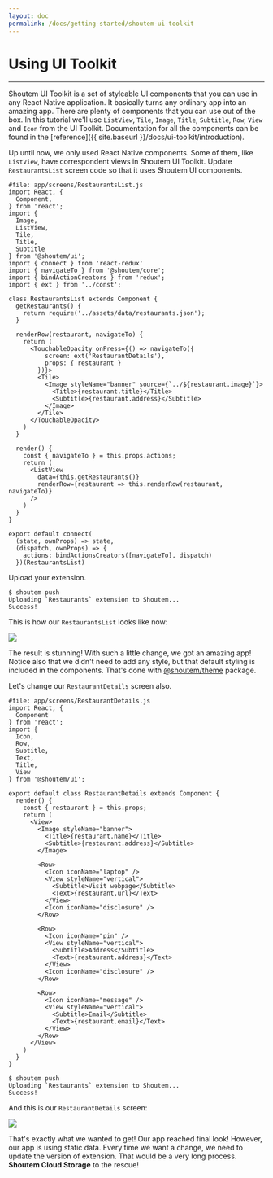 ```yaml
---
layout: doc
permalink: /docs/getting-started/shoutem-ui-toolkit
---
```


# Using UI Toolkit
<hr />

Shoutem UI Toolkit is a set of styleable UI components that you can use in any React Native application. It basically turns any ordinary app into an amazing app. There are plenty of components that you can use out of the box. In this tutorial we'll use `ListView`, `Tile`, `Image`, `Title`, `Subtitle`, `Row`, `View` and `Icon` from the UI Toolkit. Documentation for all the components can be found in the [reference]({{ site.baseurl }}/docs/ui-toolkit/introduction).

Up until now, we only used React Native components. Some of them, like `ListView`, have correspondent views in Shoutem UI Toolkit. Update `RestaurantsList` screen code so that it uses Shoutem UI components.

```JSX{4-10,27-32,41}
#file: app/screens/RestaurantsList.js
import React, {
  Component,
} from 'react';
import {
  Image,
  ListView,
  Tile,
  Title,
  Subtitle
} from '@shoutem/ui';
import { connect } from 'react-redux'
import { navigateTo } from '@shoutem/core';
import { bindActionCreators } from 'redux';
import { ext } from '../const';

class RestaurantsList extends Component {
  getRestaurants() {
    return require('../assets/data/restaurants.json');
  }

  renderRow(restaurant, navigateTo) {
    return (
      <TouchableOpacity onPress={() => navigateTo({
          screen: ext('RestaurantDetails'),
          props: { restaurant }
        })}>
        <Tile>
          <Image styleName="banner" source={`../${restaurant.image}`}>
            <Title>{restaurant.title}</Title>
            <Subtitle>{restaurant.address}</Subtitle>
          </Image>
        </Tile>
      </TouchableOpacity>
    )
  }

  render() {
    const { navigateTo } = this.props.actions;
    return (
      <ListView
        data={this.getRestaurants()}
        renderRow={restaurant => this.renderRow(restaurant, navigateTo)}
      />
    )
  }
}

export default connect(
  (state, ownProps) => state,
  (dispatch, ownProps) => {
    actions: bindActionsCreators([navigateTo], dispatch)
  })(RestaurantsList)
```

Upload your extension.

```ShellSession
$ shoutem push
Uploading `Restaurants` extension to Shoutem...
Success!
```

This is how our `RestaurantsList` looks like now:

<p class="image">
<img src='{{ site.baseurl }}/img/getting-started/extension-rich-list.png'/>
</p>

The result is stunning! With such a little change, we got an amazing app! Notice also that we didn't need to add any style, but that default styling is included in the components. That's done with [@shoutem/theme](/docs/coming-soon) package.

Let's change our `RestaurantDetails` screen also.

```JSX{4-11,17-50}
#file: app/screens/RestaurantDetails.js
import React, {
  Component
} from 'react';
import {
  Icon,
  Row,
  Subtitle,
  Text,
  Title,
  View
} from '@shoutem/ui';

export default class RestaurantDetails extends Component {
  render() {
    const { restaurant } = this.props;
    return (
      <View>
        <Image styleName="banner">
          <Title>{restaurant.name}</Title>
          <Subtitle>{restaurant.address}</Subtitle>
        </Image>
        
        <Row>
          <Icon iconName="laptop" />
          <View styleName="vertical">
            <Subtitle>Visit webpage</Subtitle>
            <Text>{restaurant.url}</Text>
          </View>
          <Icon iconName="disclosure" />
        </Row>

        <Row>
          <Icon iconName="pin" />
          <View styleName="vertical">
            <Subtitle>Address</Subtitle>
            <Text>{restaurant.address}</Text>
          </View>
          <Icon iconName="disclosure" />
        </Row>

        <Row>
          <Icon iconName="message" />
          <View styleName="vertical">
            <Subtitle>Email</Subtitle>
            <Text>{restaurant.email}</Text>
          </View>
        </Row>
      </View>
    )
  }
}
```

```ShellSession
$ shoutem push
Uploading `Restaurants` extension to Shoutem...
Success!
```

And this is our `RestaurantDetails` screen:

<p class="image">
<img src='{{ site.baseurl }}/img/getting-started/extension-rich-details.png'/>
</p>

That's exactly what we wanted to get! Our app reached final look! However, our app is using static data. Every time we want a change, we need to update the version of extension. That would be a very long process. **Shoutem Cloud Storage** to the rescue!